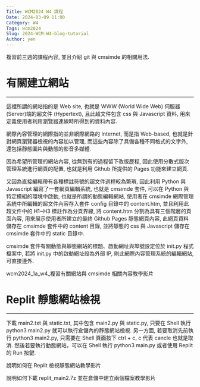```yaml
---
Title: WCM2024 W4 課程
Date: 2024-03-09 11:00
Category: W4
Tags: wcm2024
Slug: 2024-WCM-W4-blog-tutorial
Author: yen
---
```


複習前三週的課程內容, 並且介紹 git 與 cmsimde 的相關用法.

<!-- PELICAN_END_SUMMARY -->

# 有關建立網站
----
這裡所謂的網站指的是 Web site, 也就是 WWW (World Wide Web) 伺服器 (Server)端的超文件 (Hypertext), 且此超文件包含 css 與 Javascript 資料, 用來定義使用者利用瀏覽器連線時所得到的資料內容.

網際內容管理的網際指的並非網際網路的 Internet, 而是指 Web-based, 也就是針對網頁瀏覽器檢視的內容加以管理, 而這些內容除了具備各種不同格式的文字外, 還包括靜態圖片與動態的影音多媒體.

因為希望所管理的網站內容, 從無到有的過程留下改版歷程, 因此使用分散式版次管理系統進行網頁的配置, 也就是利用 Github 所提供的 Pages 功能來建立網頁.

又因為直接編輯帶有各種標註符號的超文件過程較為繁瑣, 因此利用 Python 與 Javascript 編寫了一套網頁編輯系統, 也就是 cmsimde 套件, 可以在 Python 與特定模組的環境中啟動, 也就是所謂的動態編輯網站, 使用者在 cmsimde 網際管理系統中所編輯的超文件內容存入套件 config 目錄中的 content.htm, 並且利用此超文件中的 H1~H3 標註作為分頁界線, 將 content.htm 分割為具有三個階層的頁面內容, 用來展示使用者所建立的最終 Github Pages 靜態網頁內容, 此網頁資料儲存在 cmsimde 套件中的 content 目錄, 並將靜態的 css 與 Javascript 儲存在 cmsimde 套件中的 static 目錄中.

cmsimde 套件有關動態與靜態網站的標題、啟動網址與埠號設定位於 init.py 程式檔案中, 若將 init.py 中的啟動網址設為外部 IP, 則此網際內容管理系統的編輯網站, 可直接連外.

wcm2024_1a_w4_複習有關網站與 cmsimde 相關內容教學影片


# Replit 靜態網站檢視
----

下載 main2.txt 與 static.txt, 其中包含 main2.py 與 static.py, 只要在 Shell 執行 python3 main2.py 就可以執行倉儲內的靜態網站檢視. 另一方面, 若要取消先前執行 python3 main2.py, 只需要在 Shell 頁面按下 ctrl + c, c 代表 cancle 也就是取消. 然後若要執行動態網站，可以在 Shell 執行 python3 main.py 或者使用 Replit 的 Run 按鍵.

說明如何在 Replit 檢視靜態網站教學影片

說明如何下載 replit_main2.7z 並在倉儲中建立兩個檔案教學影片






